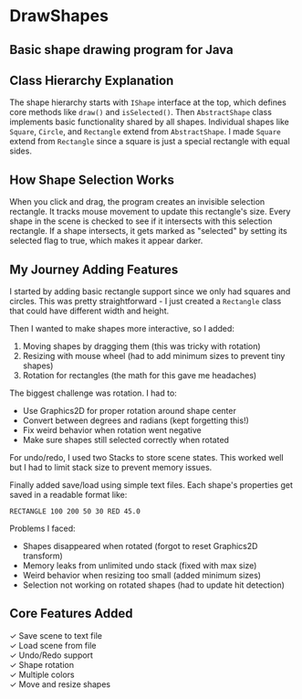 # DrawShapes

## Basic shape drawing program for Java

## Class Hierarchy Explanation

The shape hierarchy starts with `IShape` interface at the top, which defines core methods like `draw()` and `isSelected()`. Then `AbstractShape` class implements basic functionality shared by all shapes. Individual shapes like `Square`, `Circle`, and `Rectangle` extend from `AbstractShape`. I made `Square` extend from `Rectangle` since a square is just a special rectangle with equal sides.

## How Shape Selection Works

When you click and drag, the program creates an invisible selection rectangle. It tracks mouse movement to update this rectangle's size. Every shape in the scene is checked to see if it intersects with this selection rectangle. If a shape intersects, it gets marked as "selected" by setting its selected flag to true, which makes it appear darker.

## My Journey Adding Features

I started by adding basic rectangle support since we only had squares and circles. This was pretty straightforward - I just created a `Rectangle` class that could have different width and height.

Then I wanted to make shapes more interactive, so I added:

1. Moving shapes by dragging them (this was tricky with rotation)
2. Resizing with mouse wheel (had to add minimum sizes to prevent tiny shapes)
3. Rotation for rectangles (the math for this gave me headaches)

The biggest challenge was rotation. I had to:

- Use Graphics2D for proper rotation around shape center
- Convert between degrees and radians (kept forgetting this!)
- Fix weird behavior when rotation went negative
- Make sure shapes still selected correctly when rotated

For undo/redo, I used two Stacks to store scene states. This worked well but I had to limit stack size to prevent memory issues.

Finally added save/load using simple text files. Each shape's properties get saved in a readable format like:

```
RECTANGLE 100 200 50 30 RED 45.0
```

Problems I faced:

- Shapes disappeared when rotated (forgot to reset Graphics2D transform)
- Memory leaks from unlimited undo stack (fixed with max size)
- Weird behavior when resizing too small (added minimum sizes)
- Selection not working on rotated shapes (had to update hit detection)


## Core Features Added

✓ Save scene to text file  
✓ Load scene from file  
✓ Undo/Redo support  
✓ Shape rotation  
✓ Multiple colors  
✓ Move and resize shapes
